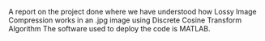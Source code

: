A report on the project done where we have understood how Lossy Image Compression works in an .jpg image using Discrete Cosine Transform Algorithm 
The software used to deploy the code is MATLAB. 
